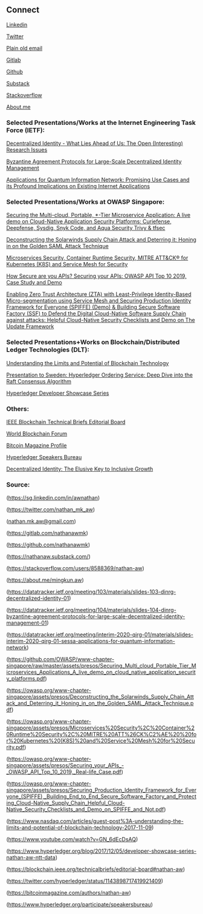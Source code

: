## Connect

[Linkedin](https://sg.linkedin.com/in/awnathan)

[Twitter](https://twitter.com/nathan_mk_aw)

[Plain old email](mailto:nathan.mk.aw@gmail.com)

[Gitlab](https://gitlab.com/nathanawmk)

[Github](https://nathanawmk.github.io/)

[Substack](https://nathanaw.substack.com/)

[Stackoverflow](https://stackoverflow.com/users/8588369/nathan-aw)

[About.me](https://about.me/mingkun.aw)

### Selected Presentations/Works at the Internet Engineering Task Force (IETF):

[Decentralized Identity - What Lies Ahead of Us: The Open (Interesting) Research Issues](https://datatracker.ietf.org/meeting/103/materials/slides-103-dinrg-decentralized-identity-01)

[Byzantine Agreement Protocols for Large-Scale Decentralized Identity Management](https://datatracker.ietf.org/meeting/104/materials/slides-104-dinrg-byzantine-agreement-protocols-for-large-scale-decentralized-identity-management-01)

[Applications for Quantum Information Network: Promising Use Cases and its Profound Implications on Existing Internet Applications](https://datatracker.ietf.org/meeting/interim-2020-qirg-01/materials/slides-interim-2020-qirg-01-sessa-applications-for-quantum-information-network)

### Selected Presentations/Works at OWASP Singapore:

[Securing the Multi-cloud, Portable, *-Tier Microservice Application: A live demo on Cloud-Native Application Security Platforms: Curiefense, Deepfense, Sysdig, Snyk Code, and
Aqua Security Trivy & tfsec](https://github.com/OWASP/www-chapter-singapore/raw/master/assets/presos/Securing_Multi_cloud_Portable_Tier_Microservices_Applications_A_live_demo_on_cloud_native_application_security_platforms.pdf)

[Deconstructing the Solarwinds Supply Chain Attack and Deterring it: Honing in on the Golden SAML Attack Technique](https://owasp.org/www-chapter-singapore/assets/presos/Deconstructing_the_Solarwinds_Supply_Chain_Attack_and_Deterring_it_Honing_in_on_the_Golden_SAML_Attack_Technique.pdf)

[Microservices Security, Container Runtime Security, MITRE ATT&CK® for Kubernetes (K8S) and Service Mesh for Security](https://owasp.org/www-chapter-singapore/assets/presos/Microservices%20Security%2C%20Container%20Runtime%20Security%2C%20MITRE%20ATT%26CK%C2%AE%20%20for%20Kubernetes%20(K8S)%20and%20Service%20Mesh%20for%20Security.pdf)

[How Secure are you APIs? Securing your APIs: OWASP API Top 10 2019, Case Study and Demo](https://owasp.org/www-chapter-singapore/assets/presos/Securing_your_APIs_-_OWASP_API_Top_10_2019,_Real-life_Case.pdf)

[Enabling Zero Trust Architecture (ZTA) with Least-Privilege Identity-Based Micro-segmentation using Service Mesh and Securing Production Identity Framework for Everyone (SPIFFE) (Demo) & Building Secure Software Factory (SSF) to Defend the Digital Cloud-Native Software Supply Chain against attacks: Helpful Cloud-Native Security Checklists and Demo on The Update Framework](https://owasp.org/www-chapter-singapore/assets/presos/Securing_Production_Identity_Framework_for_Everyone_(SPIFFE),_Building_End_to_End_Secure_Software_Factory_and_Protecting_Cloud-Native_Supply_Chain_Helpful_Cloud-Native_Security_Checklists_and_Demo_on_SPIFFE_and_Not.pdf)

### Selected Presentations+Works on Blockchain/Distributed Ledger Technologies (DLT):

[Understanding the Limits and Potential of Blockchain Technology](https://www.nasdaq.com/articles/guest-post%3A-understanding-the-limits-and-potential-of-blockchain-technology-2017-11-09)

[Presentation to Sweden: Hyperledger Ordering Service: Deep Dive into the Raft Consensus Algorithm](https://www.youtube.com/watch?v=GN_6dEcDsAQ)

[Hyperledger Developer Showcase Series](https://www.hyperledger.org/blog/2017/12/05/developer-showcase-series-nathan-aw-ntt-data)

### Others: 

[IEEE Blockchain Technical Briefs Editorial Board](https://blockchain.ieee.org/technicalbriefs/editorial-board#nathan-aw)

[World Blockchain Forum](https://twitter.com/hyperledger/status/1143898717419921409)

[Bitcoin Magazine Profile](https://bitcoinmagazine.com/authors/nathan-aw)

[Hyperledger Speakers Bureau](https://www.hyperledger.org/participate/speakersbureau)

[Decentralized Identity: The Elusive Key to Inclusive Growth](https://wiki.hyperledger.org/download/attachments/2392948/Decentralized%20Digital%20Identity_%20%20The%20Elusive%20Key%20to%20Inclusive%20Growth%20%281%29_FINAL.pptx)

### Source: 

(https://sg.linkedin.com/in/awnathan)

(https://twitter.com/nathan_mk_aw)

(nathan.mk.aw@gmail.com)

(https://gitlab.com/nathanawmk)

(https://github.com/nathanawmk)

(https://nathanaw.substack.com/)

(https://stackoverflow.com/users/8588369/nathan-aw)

(https://about.me/mingkun.aw)

(https://datatracker.ietf.org/meeting/103/materials/slides-103-dinrg-decentralized-identity-01)

(https://datatracker.ietf.org/meeting/104/materials/slides-104-dinrg-byzantine-agreement-protocols-for-large-scale-decentralized-identity-management-01)

(https://datatracker.ietf.org/meeting/interim-2020-qirg-01/materials/slides-interim-2020-qirg-01-sessa-applications-for-quantum-information-network)

(https://github.com/OWASP/www-chapter-singapore/raw/master/assets/presos/Securing_Multi_cloud_Portable_Tier_Microservices_Applications_A_live_demo_on_cloud_native_application_security_platforms.pdf)

(https://owasp.org/www-chapter-singapore/assets/presos/Deconstructing_the_Solarwinds_Supply_Chain_Attack_and_Deterring_it_Honing_in_on_the_Golden_SAML_Attack_Technique.pdf)

(https://owasp.org/www-chapter-singapore/assets/presos/Microservices%20Security%2C%20Container%20Runtime%20Security%2C%20MITRE%20ATT%26CK%C2%AE%20%20for%20Kubernetes%20(K8S)%20and%20Service%20Mesh%20for%20Security.pdf)

(https://owasp.org/www-chapter-singapore/assets/presos/Securing_your_APIs_-_OWASP_API_Top_10_2019,_Real-life_Case.pdf)

(https://owasp.org/www-chapter-singapore/assets/presos/Securing_Production_Identity_Framework_for_Everyone_(SPIFFE),_Building_End_to_End_Secure_Software_Factory_and_Protecting_Cloud-Native_Supply_Chain_Helpful_Cloud-Native_Security_Checklists_and_Demo_on_SPIFFE_and_Not.pdf)

(https://www.nasdaq.com/articles/guest-post%3A-understanding-the-limits-and-potential-of-blockchain-technology-2017-11-09)

(https://www.youtube.com/watch?v=GN_6dEcDsAQ)

(https://www.hyperledger.org/blog/2017/12/05/developer-showcase-series-nathan-aw-ntt-data)

(https://blockchain.ieee.org/technicalbriefs/editorial-board#nathan-aw)

(https://twitter.com/hyperledger/status/1143898717419921409)

(https://bitcoinmagazine.com/authors/nathan-aw)

(https://www.hyperledger.org/participate/speakersbureau)

[](https://wiki.hyperledger.org/download/attachments/2392948/Decentralized%20Digital%20Identity_%20%20The%20Elusive%20Key%20to%20Inclusive%20Growth%20%281%29_FINAL.pptx)
